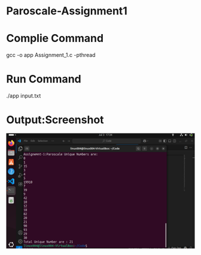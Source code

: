 # Paroscale-Assignment1

# Complie Command
gcc -o app Assignment_1.c -pthread

# Run Command
./app input.txt

# Output:Screenshot
![image alt](https://github.com/Ishaanyadav2004/Paroscale-Assignment1/blob/main/Screenshot%20from%202025-07-03%2017-34-46.png?raw=true)




